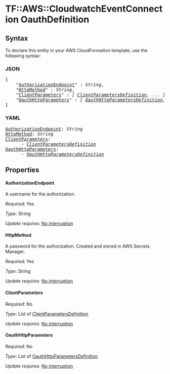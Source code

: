 # TF::AWS::CloudwatchEventConnection OauthDefinition

## Syntax

To declare this entity in your AWS CloudFormation template, use the following syntax:

### JSON

<pre>
{
    "<a href="#authorizationendpoint" title="AuthorizationEndpoint">AuthorizationEndpoint</a>" : <i>String</i>,
    "<a href="#httpmethod" title="HttpMethod">HttpMethod</a>" : <i>String</i>,
    "<a href="#clientparameters" title="ClientParameters">ClientParameters</a>" : <i>[ <a href="clientparametersdefinition.md">ClientParametersDefinition</a>, ... ]</i>,
    "<a href="#oauthhttpparameters" title="OauthHttpParameters">OauthHttpParameters</a>" : <i>[ <a href="oauthhttpparametersdefinition.md">OauthHttpParametersDefinition</a>, ... ]</i>
}
</pre>

### YAML

<pre>
<a href="#authorizationendpoint" title="AuthorizationEndpoint">AuthorizationEndpoint</a>: <i>String</i>
<a href="#httpmethod" title="HttpMethod">HttpMethod</a>: <i>String</i>
<a href="#clientparameters" title="ClientParameters">ClientParameters</a>: <i>
      - <a href="clientparametersdefinition.md">ClientParametersDefinition</a></i>
<a href="#oauthhttpparameters" title="OauthHttpParameters">OauthHttpParameters</a>: <i>
      - <a href="oauthhttpparametersdefinition.md">OauthHttpParametersDefinition</a></i>
</pre>

## Properties

#### AuthorizationEndpoint

A username for the authorization.

_Required_: Yes

_Type_: String

_Update requires_: [No interruption](https://docs.aws.amazon.com/AWSCloudFormation/latest/UserGuide/using-cfn-updating-stacks-update-behaviors.html#update-no-interrupt)

#### HttpMethod

A password for the authorization. Created and stored in AWS Secrets Manager.

_Required_: Yes

_Type_: String

_Update requires_: [No interruption](https://docs.aws.amazon.com/AWSCloudFormation/latest/UserGuide/using-cfn-updating-stacks-update-behaviors.html#update-no-interrupt)

#### ClientParameters

_Required_: No

_Type_: List of <a href="clientparametersdefinition.md">ClientParametersDefinition</a>

_Update requires_: [No interruption](https://docs.aws.amazon.com/AWSCloudFormation/latest/UserGuide/using-cfn-updating-stacks-update-behaviors.html#update-no-interrupt)

#### OauthHttpParameters

_Required_: No

_Type_: List of <a href="oauthhttpparametersdefinition.md">OauthHttpParametersDefinition</a>

_Update requires_: [No interruption](https://docs.aws.amazon.com/AWSCloudFormation/latest/UserGuide/using-cfn-updating-stacks-update-behaviors.html#update-no-interrupt)

